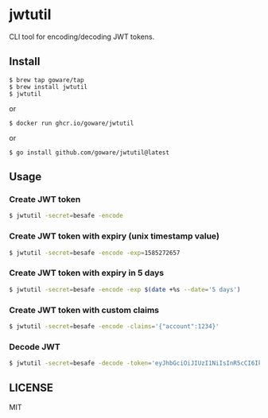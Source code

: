 # jwtutil

CLI tool for encoding/decoding JWT tokens.

## Install

```
$ brew tap goware/tap
$ brew install jwtutil
$ jwtutil
```

or

`$ docker run ghcr.io/goware/jwtutil`

or

`$ go install github.com/goware/jwtutil@latest`

## Usage

### Create JWT token
```bash
$ jwtutil -secret=besafe -encode
```

### Create JWT token with expiry (unix timestamp value)
```bash
$ jwtutil -secret=besafe -encode -exp=1585272657
```

### Create JWT token with expiry in 5 days
```bash
$ jwtutil -secret=besafe -encode -exp $(date +%s --date='5 days')
```

### Create JWT token with custom claims
```bash
$ jwtutil -secret=besafe -encode -claims='{"account":1234}'
```

### Decode JWT
```bash
$ jwtutil -secret=besafe -decode -token='eyJhbGciOiJIUzI1NiIsInR5cCI6IkpXVCJ9.eyJhY2NvdW50IjoxMjM0fQ.WrPyTSoovFETG6pW0wFepaAv9-VTIfeSHU5imhPqs7g'
```

## LICENSE

MIT
